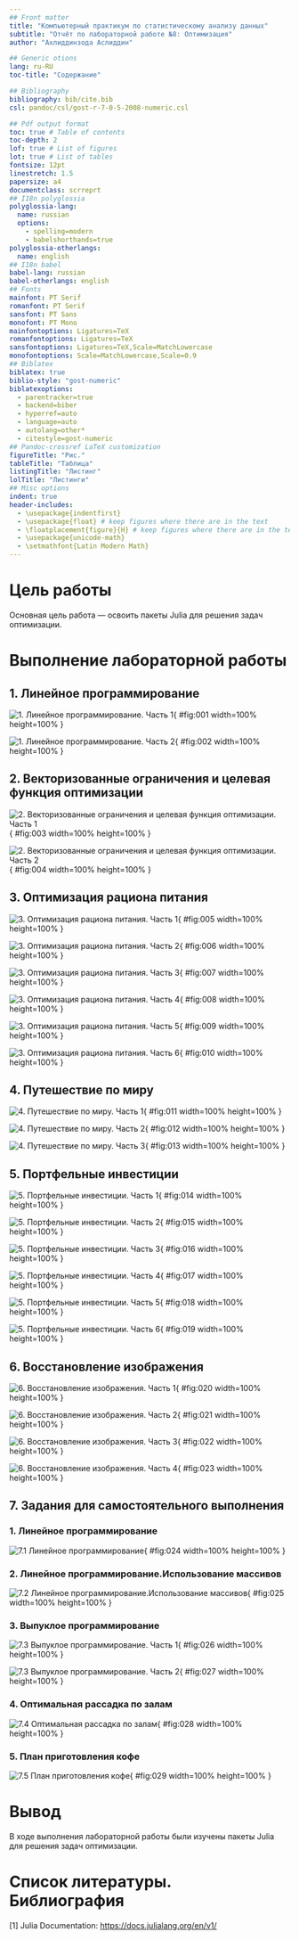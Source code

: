 ```yaml
---
## Front matter
title: "Компьютерный практикум по статистическому анализу данных"
subtitle: "Отчёт по лабораторной работе №8: Оптимизация"
author: "Ахлиддинзода Аслиддин"

## Generic otions
lang: ru-RU
toc-title: "Содержание"

## Bibliography
bibliography: bib/cite.bib
csl: pandoc/csl/gost-r-7-0-5-2008-numeric.csl

## Pdf output format
toc: true # Table of contents
toc-depth: 2
lof: true # List of figures
lot: true # List of tables
fontsize: 12pt
linestretch: 1.5
papersize: a4
documentclass: scrreprt
## I18n polyglossia
polyglossia-lang:
  name: russian
  options:
	- spelling=modern
	- babelshorthands=true
polyglossia-otherlangs:
  name: english
## I18n babel
babel-lang: russian
babel-otherlangs: english
## Fonts
mainfont: PT Serif
romanfont: PT Serif
sansfont: PT Sans
monofont: PT Mono
mainfontoptions: Ligatures=TeX
romanfontoptions: Ligatures=TeX
sansfontoptions: Ligatures=TeX,Scale=MatchLowercase
monofontoptions: Scale=MatchLowercase,Scale=0.9
## Biblatex
biblatex: true
biblio-style: "gost-numeric"
biblatexoptions:
  - parentracker=true
  - backend=biber
  - hyperref=auto
  - language=auto
  - autolang=other*
  - citestyle=gost-numeric
## Pandoc-crossref LaTeX customization
figureTitle: "Рис."
tableTitle: "Таблица"
listingTitle: "Листинг"
lolTitle: "Листинги"
## Misc options
indent: true
header-includes:
  - \usepackage{indentfirst}
  - \usepackage{float} # keep figures where there are in the text
  - \floatplacement{figure}{H} # keep figures where there are in the text
  - \usepackage{unicode-math}
  - \setmathfont{Latin Modern Math}
---
```

# Цель работы

Основная цель работа — освоить пакеты Julia для решения задач оптимизации.

# Выполнение лабораторной работы

## 1. Линейное программирование

![1. Линейное программирование. Часть 1](image/1.PNG){ #fig:001 width=100% height=100% }

![1. Линейное программирование. Часть 2](image/2.PNG){ #fig:002 width=100% height=100% }

## 2. Векторизованные ограничения и целевая функция оптимизации

![2. Векторизованные ограничения и целевая функция оптимизации. Часть 1](image/3.PNG){ #fig:003 width=100% height=100% }

![2. Векторизованные ограничения и целевая функция оптимизации. Часть 2](image/4.PNG){ #fig:004 width=100% height=100% }

## 3. Оптимизация рациона питания

![3. Оптимизация рациона питания. Часть 1](image/5.PNG){ #fig:005 width=100% height=100% }

![3. Оптимизация рациона питания. Часть 2](image/6.PNG){ #fig:006 width=100% height=100% }

![3. Оптимизация рациона питания. Часть 3](image/7.PNG){ #fig:007 width=100% height=100% }

![3. Оптимизация рациона питания. Часть 4](image/8.PNG){ #fig:008 width=100% height=100% }

![3. Оптимизация рациона питания. Часть 5](image/9.PNG){ #fig:009 width=100% height=100% }

![3. Оптимизация рациона питания. Часть 6](image/10.PNG){ #fig:010 width=100% height=100% }

## 4. Путешествие по миру

![4. Путешествие по миру. Часть 1](image/11.PNG){ #fig:011 width=100% height=100% }

![4. Путешествие по миру. Часть 2](image/12.PNG){ #fig:012 width=100% height=100% }

![4. Путешествие по миру. Часть 3](image/13.PNG){ #fig:013 width=100% height=100% }

## 5. Портфельные инвестиции

![5. Портфельные инвестиции. Часть 1](image/14.PNG){ #fig:014 width=100% height=100% }

![5. Портфельные инвестиции. Часть 2](image/15.PNG){ #fig:015 width=100% height=100% }

![5. Портфельные инвестиции. Часть 3](image/16.PNG){ #fig:016 width=100% height=100% }

![5. Портфельные инвестиции. Часть 4](image/17.PNG){ #fig:017 width=100% height=100% }

![5. Портфельные инвестиции. Часть 5](image/18.PNG){ #fig:018 width=100% height=100% }

![5. Портфельные инвестиции. Часть 6](image/19.PNG){ #fig:019 width=100% height=100% }

## 6. Восстановление изображения

![6. Восстановление изображения. Часть 1](image/20.PNG){ #fig:020 width=100% height=100% }

![6. Восстановление изображения. Часть 2](image/21.PNG){ #fig:021 width=100% height=100% }

![6. Восстановление изображения. Часть 3](image/22.PNG){ #fig:022 width=100% height=100% }

![6. Восстановление изображения. Часть 4](image/23.PNG){ #fig:023 width=100% height=100% }

## 7. Задания для самостоятельного выполнения

### 1. Линейное программирование

![7.1 Линейное программирование](image/24.PNG){ #fig:024 width=100% height=100% }

### 2. Линейное программирование.Использование массивов

![7.2 Линейное программирование.Использование массивов](image/25.PNG){ #fig:025 width=100% height=100% }

### 3. Выпуклое программирование

![7.3 Выпуклое программирование. Часть 1](image/26.PNG){ #fig:026 width=100% height=100% }

![7.3 Выпуклое программирование. Часть 2](image/27.PNG){ #fig:027 width=100% height=100% }

### 4. Оптимальная рассадка по залам

![7.4 Оптимальная рассадка по залам](image/28.PNG){ #fig:028 width=100% height=100% }

### 5. План приготовления кофе

![7.5 План приготовления кофе](image/29.PNG){ #fig:029 width=100% height=100% }

# Вывод

В ходе выполнения лабораторной работы были изучены пакеты Julia для решения задач оптимизации.

# Список литературы. Библиография

[1] Julia Documentation: <https://docs.julialang.org/en/v1/>
